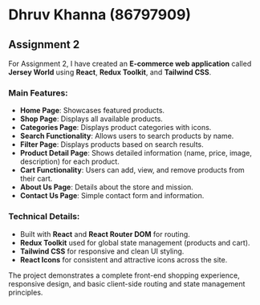 # Dhruv Khanna (86797909)
## Assignment 2

For Assignment 2, I have created an **E-commerce web application** called **Jersey World** using **React**, **Redux Toolkit**, and **Tailwind CSS**.

### Main Features:
- **Home Page**: Showcases featured products.
- **Shop Page**: Displays all available products.
- **Categories Page**: Displays product categories with icons.
- **Search Functionality**: Allows users to search products by name.
- **Filter Page**: Displays products based on search results.
- **Product Detail Page**: Shows detailed information (name, price, image, description) for each product.
- **Cart Functionality**: Users can add, view, and remove products from their cart.
- **About Us Page**: Details about the store and mission.
- **Contact Us Page**: Simple contact form and information.

### Technical Details:
- Built with **React** and **React Router DOM** for routing.
- **Redux Toolkit** used for global state management (products and cart).
- **Tailwind CSS** for responsive and clean UI styling.
- **React Icons** for consistent and attractive icons across the site.

The project demonstrates a complete front-end shopping experience, responsive design, and basic client-side routing and state management principles.